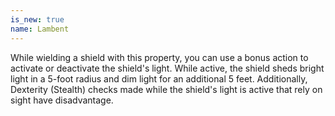 ```yaml
---
is_new: true
name: Lambent
---
```

While wielding a shield with this property, you can use a bonus action to activate or deactivate the shield's light. While active, the shield sheds bright light in a 5-foot radius and dim light for an additional 5 feet. Additionally, Dexterity (Stealth) checks made while the shield's light is active that rely on sight have disadvantage.